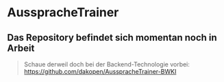 # AusspracheTrainer

## Das Repository befindet sich momentan noch in Arbeit
> Schaue derweil doch bei der Backend-Technologie vorbei: https://github.com/dakopen/AusspracheTrainer-BWKI
